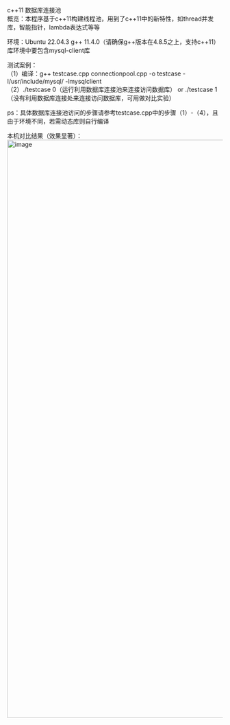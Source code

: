 c++11 数据库连接池  
概览：本程序基于c++11构建线程池，用到了c++11中的新特性，如thread并发库，智能指针，lambda表达式等等  
  
环境：Ubuntu 22.04.3 g++ 11.4.0（请确保g++版本在4.8.5之上，支持c++11） 库环境中要包含mysql-client库  
  
测试案例：  
（1）编译：g++ testcase.cpp connectionpool.cpp -o testcase -I/usr/include/mysql/ -lmysqlclient  
（2）./testcase 0（运行利用数据库连接池来连接访问数据库） or ./testcase 1（没有利用数据库连接处来连接访问数据库，可用做对比实验）  
  
ps：具体数据库连接池访问的步骤请参考testcase.cpp中的步骤（1）-（4），且由于环境不同，若需动态库则自行编译  
  
本机对比结果（效果显著）：
<img width="1347" alt="image" src="https://github.com/Yutong-Yuan/connectionpool/assets/67001644/cfd1da20-6264-426e-9051-83468c932bae">


